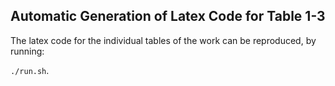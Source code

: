 ## Automatic Generation of Latex Code for Table 1-3

The latex code for the individual tables of the work can be reproduced, by running:

`./run.sh`.